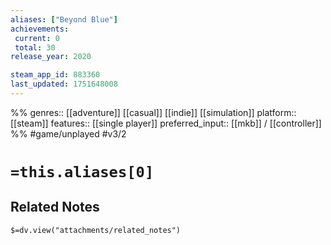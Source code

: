 ```yaml
---
aliases: ["Beyond Blue"]
achievements:
 current: 0
 total: 30
release_year: 2020

steam_app_id: 883360
last_updated: 1751648008
---
```

%%
genres:: [[adventure]] [[casual]] [[indie]] [[simulation]]
platform:: [[steam]]
features:: [[single player]]
preferred_input:: [[mkb]] / [[controller]]
%%
#game/unplayed
#v3/2

# `=this.aliases[0]`
## Related Notes
`$=dv.view("attachments/related_notes")`